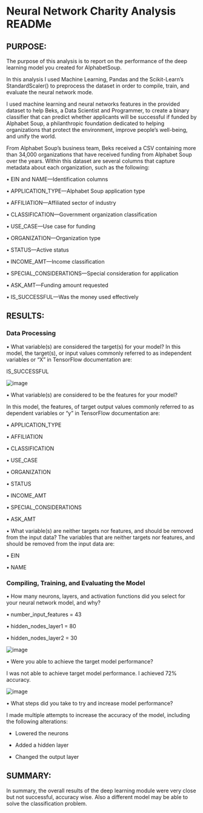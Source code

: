

# Neural Network Charity Analysis READMe

## PURPOSE:
The purpose of this analysis is to report on the performance of the deep learning model you created for AlphabetSoup.

In this analysis I used Machine Learning, Pandas and the Scikit-Learn’s StandardScaler() to preprocess the dataset in order to compile, train, and evaluate the neural network mode.

I used machine learning and neural networks features in the provided dataset to help Beks, a Data Scientist and Programmer, to create a binary classifier that can predict whether applicants will be successful if funded by Alphabet Soup, a philanthropic foundation dedicated to helping organizations that protect the environment, improve people’s well-being, and unify the world.

From Alphabet Soup’s business team, Beks received a CSV containing more than 34,000 organizations that have received funding from Alphabet Soup over the years. Within this dataset are several columns that capture metadata about each organization, such as the following:

•	EIN and NAME—Identification columns

•	APPLICATION_TYPE—Alphabet Soup application type

•	AFFILIATION—Affiliated sector of industry

•	CLASSIFICATION—Government organization classification

•	USE_CASE—Use case for funding

•	ORGANIZATION—Organization type

•	STATUS—Active status

•	INCOME_AMT—Income classification

•	SPECIAL_CONSIDERATIONS—Special consideration for application

•	ASK_AMT—Funding amount requested

•	IS_SUCCESSFUL—Was the money used effectively


## RESULTS:
### Data Processing

•	What variable(s) are considered the target(s) for your model? In this model, the target(s), or input values commonly referred to as independent variables or “X” in TensorFlow documentation are: 

IS_SUCCESSFUL

 ![image](https://user-images.githubusercontent.com/78371845/124371835-b4e16a00-dc53-11eb-90d0-cf0bc6df0bb0.png)


•	What variable(s) are considered to be the features for your model? 

In this model, the features, of target output values commonly referred to as dependent variables or “y” in TensorFlow documentation are:

•	APPLICATION_TYPE

•	AFFILIATION

•	CLASSIFICATION

•	USE_CASE

•	ORGANIZATION

•	STATUS

•	INCOME_AMT

•	SPECIAL_CONSIDERATIONS

•	ASK_AMT


•	What variable(s) are neither targets nor features, and should be removed from the input data? The variables that are neither targets nor features, and should be removed from the input data are:

•	EIN

•	NAME


### Compiling, Training, and Evaluating the Model

•	How many neurons, layers, and activation functions did you select for your neural network model, and why?

•	number_input_features = 43

•	hidden_nodes_layer1 = 80

•	hidden_nodes_layer2 = 30

 ![image](https://user-images.githubusercontent.com/78371845/124371842-c0cd2c00-dc53-11eb-935c-e00b6e952e95.png)


•	Were you able to achieve the target model performance? 

I was not able to achieve target model performance. I achieved 72% accuracy. 

 ![image](https://user-images.githubusercontent.com/78371845/124371847-ca569400-dc53-11eb-9799-d61376b9e247.png)


•	What steps did you take to try and increase model performance?

I made multiple attempts to increase the accuracy of the model, including the following alterations:

 -	Lowered the neurons
 
 - Added a hidden layer
 
 - Changed the output layer



## SUMMARY:
In summary, the overall results of the deep learning module were very close but not successful, accuracy wise. Also a different model may be able to solve the classification problem. 

